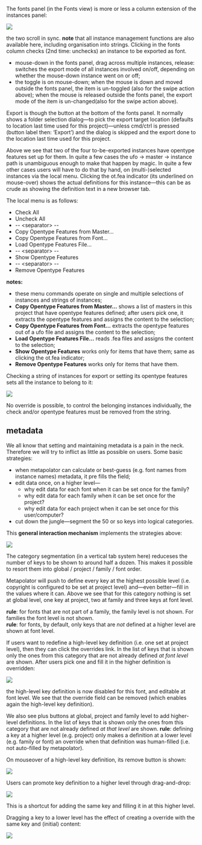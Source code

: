 The fonts panel (in the Fonts view) is more or less a column extension of the instances panel:

![](http://mmiworks.net/metapolator/fontscolumn.png)

the two scroll in sync. **note** that all instance management functions are also available here, including organisation into strings. Clicking in the fonts column checks (2nd time: unchecks) an instance to be exported as font.

* mouse-down in the fonts panel, drag across multiple instances, release: switches the export mode of all instances involved on/off, depending on whether the mouse-down instance went on or off;
* the toggle is on mouse-down; when the mouse is down and moved outside the fonts panel, the item is un-toggled (also for the swipe action above); when the mouse is released outside the fonts panel, the export mode of the item is un-changed(also for the swipe action above).

Export is though the button at the bottom of the fonts panel. It normally shows a folder selection dialog—to pick the export target location (defaults to location last time used for this project)—unless cmd/ctrl is pressed (button label then: ‘Export’) and the dialog is skipped and the export done to the location last time used for this project.

Above we see that two of the four to-be-exported instances have opentype features set up for them. In quite a few cases the ufo -> master -> instance path is unambiguous enough to make that happen by magic. In quite a few other cases users will have to do that by hand, on (multi-)selected instances via the local menu. Clicking the ot.fea indicator (its underlined on mouse-over) shows the actual definitions for this instance—this can be as crude as showing the definition text in a new browser tab.

The local menu is as follows:

* Check All
* Uncheck All
* -- \<separator\> --
* Copy Opentype Features from Master…
* Copy Opentype Features from Font…
* Load Opentype Features File…
* -- \<separator\> --
* Show Opentype Features
* -- \<separator\> --
* Remove Opentype Features

**notes:**

* these menu commands operate on single and multiple selections of instances and strings of instances;
* **Copy Opentype Features from Master…** shows a list of masters in this project that have opentype features defined; after users pick one, it extracts the opentype features and assigns the content to the selection;
* **Copy Opentype Features from Font…** extracts the opentype features out of a ufo file and assigns the content to the selection;
* **Load Opentype Features File…** reads .fea files and assigns the content to the selection;
* **Show Opentype Features** works only for items that have them; same as clicking the ot.fea indicator;
* **Remove Opentype Features** works only for items that have them.

Checking a string of instances for export or setting its opentype features sets all the instance to belong to it:

![](http://mmiworks.net/metapolator/fontsstring.png)

No override is possible, to control the belonging instances individually, the check and/or opentype features must be removed from the string.

## metadata
We all know that setting and maintaining metadata is a pain in the neck. Therefore we will try to inflict as little as possible on users. Some basic strategies:

* when metapolator can calculate or best-guess (e.g. font names from instance names) metadata, it pre fills the field;
* edit data once, on a higher level—
  * why edit data for each font when it can be set once for the family?
  * why edit data for each family when it can be set once for the project?
  * why edit data for each project when it can be set once for this user/computer?
* cut down the jungle—segment the 50 or so keys into logical categories.

This **general interaction mechanism** implements the strategies above:

![](http://mmiworks.net/metapolator/metadata2.png)

The category segmentation (in a vertical tab system here) reduceses the number of keys to be shown to around half a dozen. This makes it possible to resort them into global / project / family / font order.

Metapolator will push to define every key at the highest possible level (i.e. copyright is configured to be set at project level) and—even better—fill in the values where it can. Above we see that for this category nothing is set at global level, one key at project, two at family and three keys at font level.

**rule**: for fonts that are not part of a family, the family level is not shown. For families the font level is not shown.<br/>
**rule**: for fonts, by default, only keys that are _not_ defined at a higher level are shown at font level.

If users want to redefine a high-level key definition (i.e. one set at project level), then they can click the overrides link. In the list of keys that is shown only the ones from this category that are not already defined _at font level_ are shown. After users pick one and fill it in the higher definition is overridden:

![](http://mmiworks.net/metapolator/metaoverride2.png)

the high-level key definition is now disabled for this font, and editable at font level. We see that the override field can be removed (which enables again the high-level key definition).

We also see plus buttons at global, project and family level to add higher-level definitions. In the list of keys that is shown only the ones from this category that are not already defined _at that level_ are shown. **rule**: defining a key at a higher level (e.g. project) only makes a definition at a lower level (e.g. family or font) an override when that definition was human-filled (i.e. not auto-filled by metapolator).

On mouseover of a high-level key definition, its remove button is shown:

![](http://mmiworks.net/metapolator/metaover.png)

Users can promote key definition to a higher level through drag-and-drop:

![](http://mmiworks.net/metapolator/metaup2.png)

This is a shortcut for adding the same key and filling it in at this higher level.

Dragging a key to a lower level has the effect of creating a override with the same key and (initial) content:

![](http://mmiworks.net/metapolator/metadown.png)